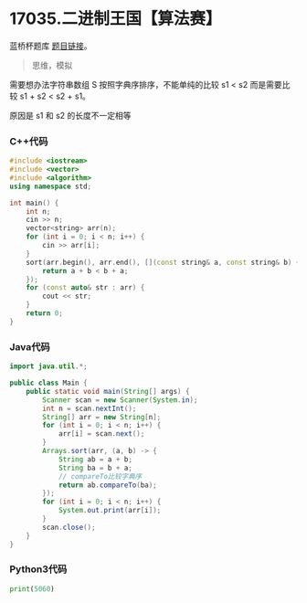 # 17035.二进制王国【算法赛】

蓝桥杯题库 [题目链接](https://www.lanqiao.cn/problems/17035/learning/)。

> 思维，模拟

需要想办法字符串数组 S 按照字典序排序，不能单纯的比较 s1 < s2 而是需要比较 s1 + s2 < s2 + s1。

原因是 s1 和 s2 的长度不一定相等


### C++代码

```c++
#include <iostream>
#include <vector>
#include <algorithm>
using namespace std;

int main() {
    int n;
    cin >> n;
    vector<string> arr(n);
    for (int i = 0; i < n; i++) {
        cin >> arr[i];
    }
    sort(arr.begin(), arr.end(), [](const string& a, const string& b) {
        return a + b < b + a;
    });
    for (const auto& str : arr) {
        cout << str;
    }
    return 0;
}

```

### Java代码

```Java
import java.util.*;

public class Main {
    public static void main(String[] args) {
        Scanner scan = new Scanner(System.in);
        int n = scan.nextInt();
        String[] arr = new String[n];
        for (int i = 0; i < n; i++) {
            arr[i] = scan.next();
        }
        Arrays.sort(arr, (a, b) -> {
            String ab = a + b;
            String ba = b + a;
            // compareTo比较字典序
            return ab.compareTo(ba);
        });
        for (int i = 0; i < n; i++) {
            System.out.print(arr[i]);
        }
        scan.close();
    }
}
```

### Python3代码
```python
print(5060)
```
